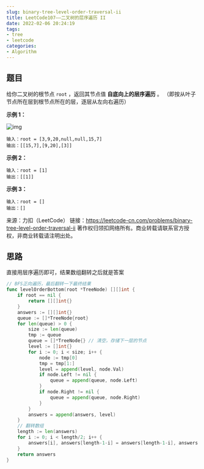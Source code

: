 ```yaml
---
slug: binary-tree-level-order-traversal-ii
title: LeetCode107——二叉树的层序遍历 II
date: 2022-02-06 20:24:19
tags:
- tree
- leetcode
categories:
- Algorithm
---
```


## 题目

给你二叉树的根节点 `root` ，返回其节点值 **自底向上的层序遍历** 。 （即按从叶子节点所在层到根节点所在的层，逐层从左向右遍历）

**示例 1：**

![img](https://assets.leetcode.com/uploads/2021/02/19/tree1.jpg)

```
输入：root = [3,9,20,null,null,15,7]
输出：[[15,7],[9,20],[3]]
```

**示例 2：**

```
输入：root = [1]
输出：[[1]]
```

**示例 3：**

```
输入：root = []
输出：[]
```



来源：力扣（LeetCode）
链接：https://leetcode-cn.com/problems/binary-tree-level-order-traversal-ii
著作权归领扣网络所有。商业转载请联系官方授权，非商业转载请注明出处。

## 思路

直接用层序遍历即可，结果数组翻转之后就是答案

```go
// BFS正向遍历，最后翻转一下最终结果
func levelOrderBottom(root *TreeNode) [][]int {
	if root == nil {
		return [][]int{}
	}
	answers := [][]int{}
	queue := []*TreeNode{root}
	for len(queue) > 0 {
		size := len(queue)
		tmp := queue
		queue = []*TreeNode{} // 清空，存储下一层的节点
		level := []int{}
		for i := 0; i < size; i++ {
			node := tmp[0]
			tmp = tmp[1:]
			level = append(level, node.Val)
			if node.Left != nil {
				queue = append(queue, node.Left)
			}
			if node.Right != nil {
				queue = append(queue, node.Right)
			}
		}
		answers = append(answers, level)
	}
    // 翻转数组
	length := len(answers)
	for i := 0; i < length/2; i++ {
		answers[i], answers[length-1-i] = answers[length-1-i], answers[i]
	}
	return answers
}
```

